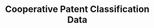 ---
bigquery: https://console.cloud.google.com/bigquery?p=patents-public-data&d=cpc&page=dataset
citation: '“Cooperative Patent Classification” by the EPO and USPTO, for public use. '
contributors: EPO, USPTO
cost: None
description: Cooperative Patent Classification Data contains the scheme and definitions
  of the Cooperative Patent Classification system for classifying patent documents.
  The CPC is the result of a partnership between the EPO and the USPTO in their joint
  effort to develop a common, internationally compatible classification system for
  technical documents, in particular patent publications, which will be used by both
  offices in the patent granting process
documentation: https://www.cooperativepatentclassification.org/cpcSchemeAndDefinitions
last_edit: 04/06/2022, 04:30:29
location: https://www.cooperativepatentclassification.org/index
maintained_by: USPTO, EPO
schema_fields:
- childGroups
- titlePart
- dateRevised
- residualReferences
- definition
- applicationReferences
- synonyms
- date_revised
- glossary
- breakdown_code
- ipcConcordant
- breakdownCode
- informativeReferences
- child_groups
- residual_references
- limitingReferences
- notAllocatable
- limiting_references
- children
- title_part
- title_full
- parents
- titleFull
- application_references
- not_allocatable
- status
- informative_references
- ipc_concordant
- level
- sizeCache
- additional_only
- symbol
shortname: cooperative_patent_classification
tags:
- patents
- science
title: Cooperative Patent Classification Data
uuid: 984374a7-16e9-4b35-9445-458daceb01bf
---
